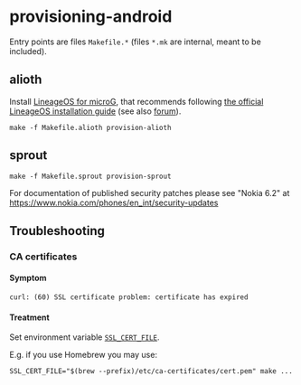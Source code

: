 # provisioning-android

Entry points are files `Makefile.*`
(files `*.mk` are internal, meant to be included).

## alioth

Install [LineageOS for microG](https://lineage.microg.org),
that recommends following [the official LineageOS installation guide](https://wiki.lineageos.org/devices/alioth/install)
(see also [forum](https://forum.xda-developers.com/t/rom-official-alioth-aliothin-12-1-lineageos-19-1.4418635/)).

```
make -f Makefile.alioth provision-alioth
```

## sprout

```
make -f Makefile.sprout provision-sprout
```

For documentation of published security patches please see "Nokia 6.2" at https://www.nokia.com/phones/en_int/security-updates

## Troubleshooting

### CA certificates

#### Symptom

```
curl: (60) SSL certificate problem: certificate has expired
```

#### Treatment

Set environment variable [`SSL_CERT_FILE`](https://manpages.debian.org/experimental/openssl/openssl-env.7ssl.en.html).

E.g. if you use Homebrew you may use:
```
SSL_CERT_FILE="$(brew --prefix)/etc/ca-certificates/cert.pem" make ...
```
